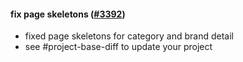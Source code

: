 #### fix page skeletons ([#3392](https://github.com/shopsys/shopsys/pull/3392))

-   fixed page skeletons for category and brand detail
-   see #project-base-diff to update your project
